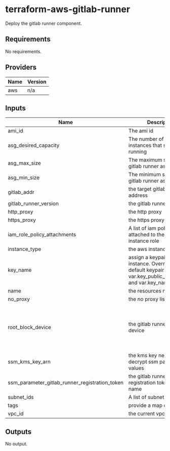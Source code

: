 # terraform-aws-gitlab-runner
Deploy the gitlab runner component.

## Requirements

No requirements.

## Providers

| Name | Version |
|------|---------|
| aws | n/a |

## Inputs

| Name | Description | Type | Default | Required |
|------|-------------|------|---------|:--------:|
| ami\_id | The ami id | `string` | `""` | no |
| asg\_desired\_capacity | The number of ec2 instances that should be running | `string` | n/a | yes |
| asg\_max\_size | The maximum size of the gitlab runner asg | `string` | n/a | yes |
| asg\_min\_size | The minimum size of the gitlab runner asg | `string` | n/a | yes |
| gitlab\_addr | the target gitlab server address | `string` | n/a | yes |
| gitlab\_runner\_version | the gitlab runner version | `string` | `"12.9.0"` | no |
| http\_proxy | the http proxy | `string` | `""` | no |
| https\_proxy | the https proxy | `string` | `""` | no |
| iam\_role\_policy\_attachments | A list of iam policies attached to the ec2 instance role | `list(string)` | `[]` | no |
| instance\_type | the aws instance type | `string` | `"t2.medium"` | no |
| key\_name | assign a keypair to the ec2 instance. Overrides the default keypair name when var.key\_public\_key\_material and var.key\_name are set | `string` | `""` | no |
| name | the resources name | `string` | n/a | yes |
| no\_proxy | the no proxy list | `string` | `""` | no |
| root\_block\_device | the gitlab runner root block device | `list(map(string))` | <pre>[<br>  {<br>    "encrypted": true,<br>    "volume_size": "50",<br>    "volume_type": "gp2"<br>  }<br>]</pre> | no |
| ssm\_kms\_key\_arn | the kms key needed to decrypt ssm parameter values | `string` | n/a | yes |
| ssm\_parameter\_gitlab\_runner\_registration\_token | the gitlab runner registration token arn and name | `map(string)` | n/a | yes |
| subnet\_ids | A list of subnet ids | `list(string)` | n/a | yes |
| tags | provide a map of aws tags | `map(string)` | `{}` | no |
| vpc\_id | the current vpc id | `string` | n/a | yes |

## Outputs

No output.

